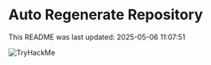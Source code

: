 # Auto Regenerate Repository

This README was last updated: 2025-05-06 11:07:51

 ![TryHackMe](https://tryhackme.com/badge/533634)